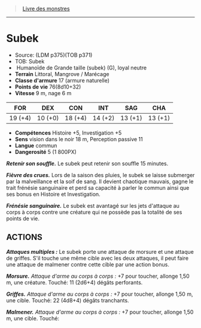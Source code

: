 ﻿> [Livre des monstres](tome_of_beasts.md)

---

# Subek

- Source: (LDM p375)(TOB p371)
- TOB: Subek
-  Humanoïde de Grande taille (subek) (G), loyal neutre
- **Terrain** Littoral, Mangrove / Marécage
- **Classe d'armure** 17 (armure naturelle)
- **Points de vie** 76(8d10+32)
- **Vitesse** 9 m, nage 6 m

|FOR|DEX|CON|INT|SAG|CHA|
|---|---|---|---|---|---|
|19 (+4)|10 (+0)|18 (+4)|14 (+2)|13 (+1)|13 (+1)|

- **Compétences** Histoire +5, Investigation +5
- **Sens** vision dans le noir 18 m, Perception passive 11
- **Langue** commun
- **Dangerosité** 5 (1 800PX)

**_Retenir son souffle._** Le subek peut retenir son souffle 15 minutes.

**_Fièvre des crues._** Lors de la saison des pluies, le subek se laisse submerger par la malveillance et la soif de sang. Il devient chaotique mauvais, gagne le trait frénésie sanguinaire et perd sa capacité à parler le commun ainsi que ses bonus en Histoire et Investigation.

**_Frénésie sanguinaire._** Le subek est avantagé sur les jets d'attaque au corps à corps contre une créature qui ne possède pas la totalité de ses points de vie.

## ACTIONS

**_Attaques multiples :_** Le subek porte une attaque de morsure et une attaque de griffes. S'il touche une même cible avec les deux attaques, il peut faire une attaque de malmener contre cette cible par une action bonus.

**_Morsure._** _Attaque d'arme au corps à corps :_ +7 pour toucher, allonge 1,50 m, une créature. Touché: 11 (2d6+4) dégâts perforants.

**_Griffes._** _Attaque d'arme au corps à corps :_ +7 pour toucher, allonge 1,50 m, une cible. Touché: 22 (4d8+4) dégâts tranchants.

**_Malmener._** _Attaque d'arme au corps à corps :_ +7 pour toucher, allonge 1,50 m, une cible. Touché:

